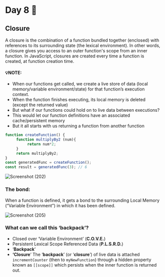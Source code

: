 # Day 8 🤩


## Closure 
A closure is the combination of a function bundled together (enclosed) with references to its surrounding state (the lexical environment). In other words, a closure gives you access to an outer function's scope from an inner function. In JavaScript, closures are created every time a function is created, at function creation time.

 #### 💡**NOTE:**
 * When our functions get called, we create a live store of data (local memory/variable environment/state) for that function’s execution context.
 * When the function finishes executing, its local memory is deleted (except the returned value)
 * But what if our functions could hold on to live data between executions?
 * This would let our function definitions have an associated cache/persistent
memory
 * But it all starts with us returning a function from another function


```javaScript
function createFunction() {
	 function multiplyBy2 (num){
		  return num*2;
	 }
	 return multiplyBy2;
}
const generatedFunc = createFunction();
const result = generatedFunc(3); // 6

```

![Screenshot (202)](https://github.com/aya-thafer2/Mastering-JavaScript-in-20-Days/assets/121509832/855f6098-e0cd-45f9-baf3-8e773ad3d33a)


### The bond:
When a function is defined, it gets a bond to the surrounding Local Memory (“Variable Environment”) in which it has been defined.


![Screenshot (205)](https://github.com/aya-thafer2/Mastering-JavaScript-in-20-Days/assets/121509832/ddc8080e-4e5b-4428-a27e-4fbefbd0c07a)

### What can we call this ‘backpack’?
- Closed over ‘Variable Environment’ (**C.O.V.E.**)
- Persistent Lexical Scope Referenced Data (**P.L.S.R.D.**)
- ‘**Backpack**’
- **‘Closure**’
The ‘**backpack**’ (or ‘**closure**’) of live data is attached `incrementCounter` (then to `myNewFunction`) through a hidden property known as `[[scope]]` which persists when the inner function is returned out.




